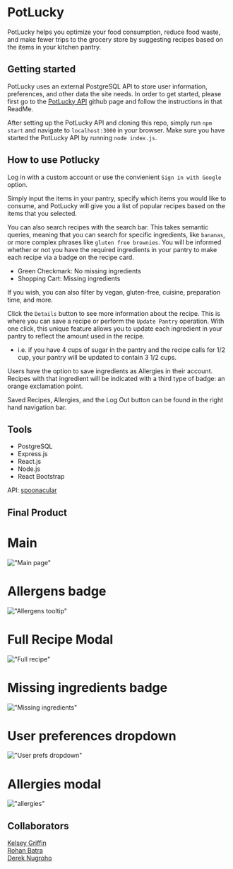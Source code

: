 # PotLucky

PotLucky helps you optimize your food consumption, reduce food waste, and make fewer trips to the grocery store by suggesting recipes based on the items in your kitchen pantry.

## Getting started

PotLucky uses an external PostgreSQL API to store user information, preferences, and other data the site needs. In order to get started, please first go to the [PotLucky API](https://github.com/rohanbatra24/pot-lucky-api) github page and follow the instructions in that ReadMe. 

After setting up the PotLucky API and cloning this repo, simply run `npm start` and navigate to `localhost:3000` in your browser. Make sure you have started the PotLucky API by running `node index.js`.

## How to use Potlucky

Log in with a custom account or use the convienient `Sign in with Google` option. 

Simply input the items in your pantry, specify which items you would like to consume, and PotLucky will give you a list of popular recipes based on the items that you selected.

You can also search recipes with the search bar. This takes semantic queries, meaning that you can search for specific ingredients, like `bananas`, or more complex phrases like `gluten free brownies`. You will be informed whether or not you have the required ingredients in your pantry to make each recipe via a badge on the recipe card. 
* Green Checkmark: No missing ingredients
* Shopping Cart: Missing ingredients

If you wish, you can also filter by vegan, gluten-free, cuisine, preparation time, and more.

Click the `Details` button to see more information about the recipe. This is where you can save a recipe or perform the `Update Pantry` operation. With one click, this unique feature allows you to update each ingredient in your pantry to reflect the amount used in the recipe. 
  * i.e. if you have 4 cups of sugar in the pantry and the recipe calls for 1/2 cup, your pantry will be updated to contain 3 1/2 cups.
  
Users have the option to save ingredients as Allergies in their account. Recipes with that ingredient will be indicated with a third type of badge: an orange exclamation point.

Saved Recipes, Allergies, and the Log Out button can be found in the right hand navigation bar. 

## Tools

- PostgreSQL
- Express.js
- React.js
- Node.js
- React Bootstrap

API: [spoonacular](https://spoonacular.com/food-api)

## Final Product

# Main
!["Main page"](https://github.com/rohanbatra24/pot-lucky/blob/master/src/assets/screenshots/Main%20page.png?raw=true)

# Allergens badge
!["Allergens tooltip"](https://github.com/rohanbatra24/pot-lucky/blob/master/src/assets/screenshots/Allergens%20tooltip.png?raw=true)

# Full Recipe Modal
!["Full recipe"](https://github.com/rohanbatra24/pot-lucky/blob/master/src/assets/screenshots/Full%20recipe.png?raw=true)

# Missing ingredients badge
!["Missing ingredients"](https://github.com/rohanbatra24/pot-lucky/blob/master/src/assets/screenshots/Missing%20ingredients%20tooltip.png?raw=true)

# User preferences dropdown
!["User prefs dropdown"](https://github.com/rohanbatra24/pot-lucky/blob/master/src/assets/screenshots/User%20pref%20dropdown.png?raw=true)

# Allergies modal
!["allergies"](https://github.com/rohanbatra24/pot-lucky/blob/master/src/assets/screenshots/allergies.png?raw=true)

## Collaborators

[Kelsey Griffin](https://github.com/kelsey-griffin)  
[Rohan Batra](https://github.com/rohanbatra24)  
[Derek Nugroho](https://github.com/dereknugroho)
